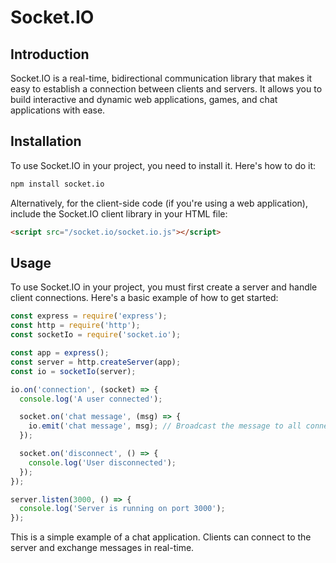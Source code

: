 # Socket.IO

<!-- ## Table of Contents

- [Introduction](#introduction)
- [Installation](#installation)
- [Usage](#usage) -->

## Introduction

Socket.IO is a real-time, bidirectional communication library that makes it easy to establish a connection between clients and servers. It allows you to build interactive and dynamic web applications, games, and chat applications with ease.

## Installation

To use Socket.IO in your project, you need to install it. Here's how to do it:

```bash
npm install socket.io
```

Alternatively, for the client-side code (if you're using a web application), include the Socket.IO client library in your HTML file:

```html
<script src="/socket.io/socket.io.js"></script>
```

## Usage

To use Socket.IO in your project, you must first create a server and handle client connections. Here's a basic example of how to get started:

```javascript
const express = require('express');
const http = require('http');
const socketIo = require('socket.io');

const app = express();
const server = http.createServer(app);
const io = socketIo(server);

io.on('connection', (socket) => {
  console.log('A user connected');

  socket.on('chat message', (msg) => {
    io.emit('chat message', msg); // Broadcast the message to all connected clients
  });

  socket.on('disconnect', () => {
    console.log('User disconnected');
  });
});

server.listen(3000, () => {
  console.log('Server is running on port 3000');
});
```

This is a simple example of a chat application. Clients can connect to the server and exchange messages in real-time.
